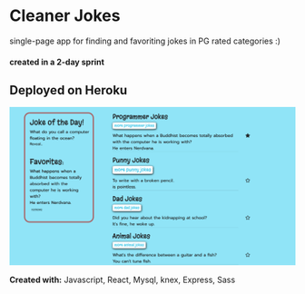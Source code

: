 # Cleaner Jokes

single-page app for finding and favoriting jokes in PG rated categories :) 

#### created in a 2-day sprint

## Deployed on Heroku

![](/image/2019-03-23-17-18-27.png)


**Created with:** Javascript, React, Mysql, knex, Express, Sass

